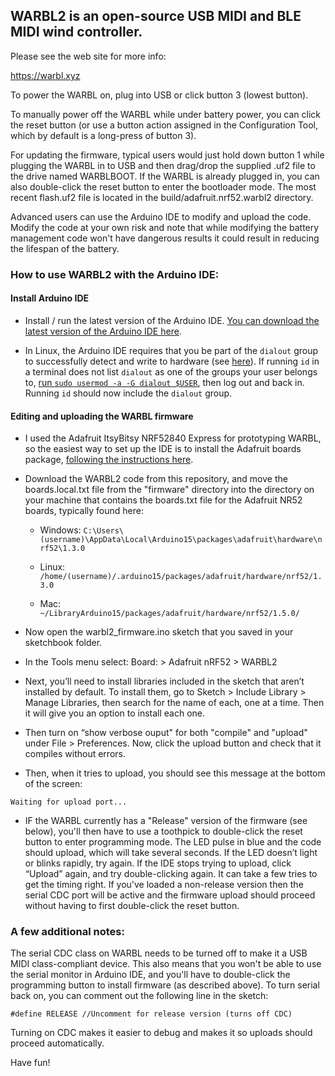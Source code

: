## WARBL2 is an open-source USB MIDI and BLE MIDI wind controller.

Please see the web site for more info:

https://warbl.xyz

To power the WARBL on, plug into USB or click button 3 (lowest button).

To manually power off the WARBL while under battery power, you can click the reset button (or use a button action assigned in the Configuration Tool, which by default is a long-press of button 3).

For updating the firmware, typical users would just hold down button 1 while plugging the WARBL in to USB and then drag/drop the supplied .uf2 file to the drive named WARBLBOOT. If the WARBL is already plugged in, you can also double-click the reset button to enter the bootloader mode. The most recent flash.uf2 file is located in the build/adafruit.nrf52.warbl2 directory.
 
Advanced users can use the Arduino IDE to modify and upload the code. Modify the code at your own risk and note that while modifying the battery management code won't have dangerous results it could result in reducing the lifespan of the battery.

### How to use WARBL2 with the Arduino IDE:

#### Install Arduino IDE

* Install / run the latest version of the Arduino IDE. [You can download the latest version of the Arduino IDE here](https://www.arduino.cc/en/Main/Software).

* In Linux, the Arduino IDE requires that you be part of the `dialout` group to successfully detect and write to hardware (see [here](https://support.arduino.cc/hc/en-us/articles/4401874331410#ser_open-permission-denied)). If running `id` in a terminal does not list `dialout` as one of the groups your user belongs to, [run `sudo usermod -a -G dialout $USER`](https://support.arduino.cc/hc/en-us/articles/360016495679-Fix-port-access-on-Linux), then log out and back in. Running `id` should now include the `dialout` group.


#### Editing and uploading the WARBL firmware


*  I used the Adafruit ItsyBitsy NRF52840 Express for prototyping WARBL, so the easiest way to set up the IDE is to install the Adafruit boards package, [following the instructions here](https://learn.adafruit.com/adafruit-itsybitsy-nrf52840-express/arduino-support-setup).

* Download the WARBL2 code from this repository, and move the boards.local.txt file from the "firmware" directory into the directory on your machine that contains the boards.txt file for the Adafruit NR52 boards, typically found here:
   
   * Windows: `C:\Users\(username)\AppData\Local\Arduino15\packages\adafruit\hardware\nrf52\1.3.0` 
   
   * Linux: `/home/(username)/.arduino15/packages/adafruit/hardware/nrf52/1.3.0`
     
   * Mac: ` ~/LibraryArduino15/packages/adafruit/hardware/nrf52/1.5.0/`


*	Now open the warbl2_firmware.ino sketch that you saved in your sketchbook folder.
  
*	In the Tools menu select: Board: > Adafruit nRF52 > WARBL2

*	Next, you’ll need to install libraries included in the sketch that aren’t installed by default. To install them, go to Sketch > Include Library > Manage Libraries, then search for the name of each, one at a time. Then it will give you an option to install each one.


*	Then turn on “show verbose ouput" for both "compile" and "upload" under File > Preferences. Now, click the upload button and check that it compiles without errors. 


*	Then, when it tries to upload, you should see this message at the bottom of the screen:
  

`Waiting for upload port...`


*	IF the WARBL currently has a "Release" version of the firmware (see below), you'll then have to use a toothpick to double-click the reset button to enter programming mode. The LED pulse in blue and the code should upload, which will take several seconds. If the LED doesn’t light or blinks rapidly, try again. If the IDE stops trying to upload, click “Upload” again, and try double-clicking again. It can take a few tries to get the timing right. If you've loaded a non-release version then the serial CDC port will be active and the firmware upload should proceed without having to first double-click the reset button.



### A few additional notes:
The serial CDC class on WARBL needs to be turned off to make it a USB MIDI class-compliant device. This also means that you won't be able to use the serial monitor in Arduino IDE, and you'll have to double-click the programming button to install firmware (as described above). To turn serial back on, you can comment out the following line in the sketch:

`#define RELEASE //Uncomment for release version (turns off CDC)`

Turning on CDC makes it easier to debug and makes it so uploads should proceed automatically.


Have fun!
